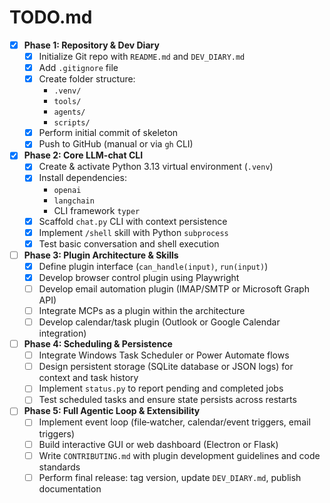 # TODO.md

- [X] **Phase 1: Repository & Dev Diary**
  - [X] Initialize Git repo with `README.md` and `DEV_DIARY.md`
  - [X] Add `.gitignore` file
  - [X] Create folder structure:
    - `.venv/`
    - `tools/`
    - `agents/`
    - `scripts/`
  - [X] Perform initial commit of skeleton
  - [X] Push to GitHub (manual or via `gh` CLI)

- [X] **Phase 2: Core LLM-chat CLI**
  - [X] Create & activate Python 3.13 virtual environment (`.venv`)
  - [X] Install dependencies:
    - `openai`
    - `langchain`
    - CLI framework `typer`
  - [X] Scaffold `chat.py` CLI with context persistence
  - [X] Implement `/shell` skill with Python `subprocess`
  - [X] Test basic conversation and shell execution

- [ ] **Phase 3: Plugin Architecture & Skills**
  - [X] Define plugin interface (`can_handle(input)`, `run(input)`)
  - [X] Develop browser control plugin using Playwright
  - [ ] Develop email automation plugin (IMAP/SMTP or Microsoft Graph API)
  - [ ] Integrate MCPs as a plugin within the architecture
  - [ ] Develop calendar/task plugin (Outlook or Google Calendar integration)

- [ ] **Phase 4: Scheduling & Persistence**
  - [ ] Integrate Windows Task Scheduler or Power Automate flows
  - [ ] Design persistent storage (SQLite database or JSON logs) for context and task history
  - [ ] Implement `status.py` to report pending and completed jobs
  - [ ] Test scheduled tasks and ensure state persists across restarts

- [ ] **Phase 5: Full Agentic Loop & Extensibility**
  - [ ] Implement event loop (file‐watcher, calendar/event triggers, email triggers)
  - [ ] Build interactive GUI or web dashboard (Electron or Flask)
  - [ ] Write `CONTRIBUTING.md` with plugin development guidelines and code standards
  - [ ] Perform final release: tag version, update `DEV_DIARY.md`, publish documentation
